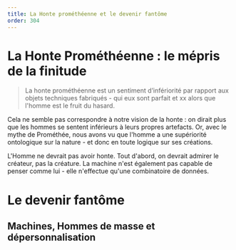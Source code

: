 ```yaml
---
title: La Honte prométhéenne et le devenir fantôme
order: 304
---
```


# La Honte Prométhéenne : le mépris de la finitude

> La honte prométhéenne est un sentiment d’infériorité par rapport aux objets techniques fabriqués - qui eux sont parfait et xx alors que l'homme est le fruit du hasard.

Cela ne semble pas correspondre à notre vision de la honte : on dirait plus que les hommes se sentent inférieurs à leurs propres artefacts. Or, avec le mythe de Prométhée, nous avons vu que l'homme a une supériorité ontologique sur la nature - et donc en toute logique sur ses créations.

L'Homme ne devrait pas avoir honte. Tout d'abord, on devrait admirer le créateur, pas la créature. La machine n'est également pas capable de penser comme lui - elle n'effectue qu'une combinatoire de données. 

# Le devenir fantôme

## Machines, Hommes de masse et dépersonnalisation
